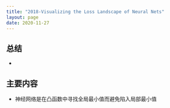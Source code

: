 ```yaml
---
title: "2018-Visualizing the Loss Landscape of Neural Nets"
layout: page
date: 2020-11-27
---
```




## 总结

- 

## 主要内容

- 神经网络是在凸函数中寻找全局最小值而避免陷入局部最小值